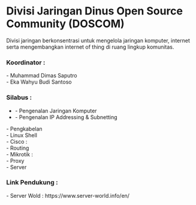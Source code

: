 # Divisi Jaringan Dinus Open Source Community (DOSCOM)
Divisi jaringan berkonsentrasi untuk mengelola jaringan komputer, internet serta mengembangkan internet of thing di ruang lingkup komunitas.
<h3>Koordinator :</h3>
- Muhammad Dimas Saputro <br>
- Eka Wahyu Budi Santoso
<h3>Silabus :</h3>
<ul>
    <li>
        - Pengenalan Jaringan Komputer
    </li>
    <li>
        - Pengenalan IP Addressing & Subnetting
    </li>
</ul>
- Pengkabelan <br>
- Linux Shell <br>
- Cisco : <br>
    - Routing <br>
- Mikrotik :<br>
    - Proxy <br>
- Server <br>
<h3>Link Pendukung :</h3>
- Server Wold : https://www.server-world.info/en/
